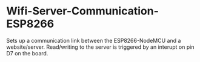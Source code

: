 # Wifi-Server-Communication-ESP8266
Sets up a communication link between the ESP8266-NodeMCU and a website/server. Read/writing to the server is triggered by an interupt on pin D7 on the board.
